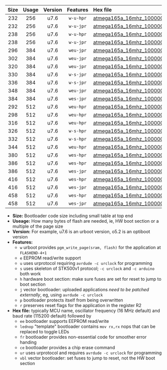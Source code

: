 |Size|Usage|Version|Features|Hex file|
|:-:|:-:|:-:|:-:|:--|
|232|256|u7.6|`w-u-hpr`|[atmega165a_16mhz_1000000bps_ur.hex](https://raw.githubusercontent.com/stefanrueger/urboot/main//atmega165a_16mhz_1000000bps_ur.hex)|
|232|256|u7.6|`w-u-jpr`|[atmega165a_16mhz_1000000bps_ur_vbl.hex](https://raw.githubusercontent.com/stefanrueger/urboot/main//atmega165a_16mhz_1000000bps_ur_vbl.hex)|
|238|256|u7.6|`w-u-hpr`|[atmega165a_16mhz_1000000bps_lednop_ur.hex](https://raw.githubusercontent.com/stefanrueger/urboot/main//atmega165a_16mhz_1000000bps_lednop_ur.hex)|
|238|256|u7.6|`w-u-jpr`|[atmega165a_16mhz_1000000bps_lednop_ur_vbl.hex](https://raw.githubusercontent.com/stefanrueger/urboot/main//atmega165a_16mhz_1000000bps_lednop_ur_vbl.hex)|
|296|384|u7.6|`weu-jpr`|[atmega165a_16mhz_1000000bps_ee_ur_vbl.hex](https://raw.githubusercontent.com/stefanrueger/urboot/main//atmega165a_16mhz_1000000bps_ee_ur_vbl.hex)|
|302|384|u7.6|`weu-jpr`|[atmega165a_16mhz_1000000bps_ee_lednop_ur_vbl.hex](https://raw.githubusercontent.com/stefanrueger/urboot/main//atmega165a_16mhz_1000000bps_ee_lednop_ur_vbl.hex)|
|320|384|u7.6|`weu-jpr`|[atmega165a_16mhz_1000000bps_ee_lednop_fr_ur_vbl.hex](https://raw.githubusercontent.com/stefanrueger/urboot/main//atmega165a_16mhz_1000000bps_ee_lednop_fr_ur_vbl.hex)|
|330|384|u7.6|`w-s-jpr`|[atmega165a_16mhz_1000000bps_vbl.hex](https://raw.githubusercontent.com/stefanrueger/urboot/main//atmega165a_16mhz_1000000bps_vbl.hex)|
|336|384|u7.6|`w-s-jpr`|[atmega165a_16mhz_1000000bps_lednop_vbl.hex](https://raw.githubusercontent.com/stefanrueger/urboot/main//atmega165a_16mhz_1000000bps_lednop_vbl.hex)|
|348|384|u7.6|`weu-jpr`|[atmega165a_16mhz_1000000bps_ee_lednop_fr_ce_ur_vbl.hex](https://raw.githubusercontent.com/stefanrueger/urboot/main//atmega165a_16mhz_1000000bps_ee_lednop_fr_ce_ur_vbl.hex)|
|384|384|u7.6|`wes-jpr`|[atmega165a_16mhz_1000000bps_ee_vbl.hex](https://raw.githubusercontent.com/stefanrueger/urboot/main//atmega165a_16mhz_1000000bps_ee_vbl.hex)|
|292|512|u7.6|`weu-hpr`|[atmega165a_16mhz_1000000bps_ee_ur.hex](https://raw.githubusercontent.com/stefanrueger/urboot/main//atmega165a_16mhz_1000000bps_ee_ur.hex)|
|298|512|u7.6|`weu-hpr`|[atmega165a_16mhz_1000000bps_ee_lednop_ur.hex](https://raw.githubusercontent.com/stefanrueger/urboot/main//atmega165a_16mhz_1000000bps_ee_lednop_ur.hex)|
|316|512|u7.6|`weu-hpr`|[atmega165a_16mhz_1000000bps_ee_lednop_fr_ur.hex](https://raw.githubusercontent.com/stefanrueger/urboot/main//atmega165a_16mhz_1000000bps_ee_lednop_fr_ur.hex)|
|326|512|u7.6|`w-s-hpr`|[atmega165a_16mhz_1000000bps.hex](https://raw.githubusercontent.com/stefanrueger/urboot/main//atmega165a_16mhz_1000000bps.hex)|
|332|512|u7.6|`w-s-hpr`|[atmega165a_16mhz_1000000bps_lednop.hex](https://raw.githubusercontent.com/stefanrueger/urboot/main//atmega165a_16mhz_1000000bps_lednop.hex)|
|344|512|u7.6|`weu-hpr`|[atmega165a_16mhz_1000000bps_ee_lednop_fr_ce_ur.hex](https://raw.githubusercontent.com/stefanrueger/urboot/main//atmega165a_16mhz_1000000bps_ee_lednop_fr_ce_ur.hex)|
|380|512|u7.6|`wes-hpr`|[atmega165a_16mhz_1000000bps_ee.hex](https://raw.githubusercontent.com/stefanrueger/urboot/main//atmega165a_16mhz_1000000bps_ee.hex)|
|386|512|u7.6|`wes-hpr`|[atmega165a_16mhz_1000000bps_ee_lednop.hex](https://raw.githubusercontent.com/stefanrueger/urboot/main//atmega165a_16mhz_1000000bps_ee_lednop.hex)|
|386|512|u7.6|`wes-jpr`|[atmega165a_16mhz_1000000bps_ee_lednop_vbl.hex](https://raw.githubusercontent.com/stefanrueger/urboot/main//atmega165a_16mhz_1000000bps_ee_lednop_vbl.hex)|
|416|512|u7.6|`wes-hpr`|[atmega165a_16mhz_1000000bps_ee_lednop_fr.hex](https://raw.githubusercontent.com/stefanrueger/urboot/main//atmega165a_16mhz_1000000bps_ee_lednop_fr.hex)|
|416|512|u7.6|`wes-jpr`|[atmega165a_16mhz_1000000bps_ee_lednop_fr_vbl.hex](https://raw.githubusercontent.com/stefanrueger/urboot/main//atmega165a_16mhz_1000000bps_ee_lednop_fr_vbl.hex)|
|458|512|u7.6|`wes-hpr`|[atmega165a_16mhz_1000000bps_ee_lednop_fr_ce.hex](https://raw.githubusercontent.com/stefanrueger/urboot/main//atmega165a_16mhz_1000000bps_ee_lednop_fr_ce.hex)|
|458|512|u7.6|`wes-jpr`|[atmega165a_16mhz_1000000bps_ee_lednop_fr_ce_vbl.hex](https://raw.githubusercontent.com/stefanrueger/urboot/main//atmega165a_16mhz_1000000bps_ee_lednop_fr_ce_vbl.hex)|

- **Size:** Bootloader code size including small table at top end
- **Useage:** How many bytes of flash are needed, ie, HW boot section or a multiple of the page size
- **Version:** For example, u7.6 is an urboot version, o5.2 is an optiboot version
- **Features:**
  + `w` urboot provides `pgm_write_page(sram, flash)` for the application at `FLASHEND-4+1`
  + `e` EEPROM read/write support
  + `u` uses urprotocol requiring `avrdude -c urclock` for programming
  + `s` uses skeleton of STK500v1 protocol; `-c urclock` and `-c arduino` both work
  + `h` hardware boot section: make sure fuses are set for reset to jump to boot section
  + `j` vector bootloader: uploaded applications *need to be patched externally*, eg, using `avrdude -c urclock`
  + `p` bootloader protects itself from being overwritten
  + `r` preserves reset flags for the application in the register R2
- **Hex file:** typically MCU name, oscillator frequency (16 MHz default) and baud rate (115200 default) followed by
  + `ee` bootloader supports EEPROM read/write
  + `lednop` "template" bootloader contains `mov rx,rx` nops that can be replaced to toggle LEDs
  + `fr` bootloader provides non-essential code for smoother error handing
  + `ce` bootloader provides a chip erase command
  + `ur` uses urprotocol and requires `avrdude -c urclock` for programming
  + `vbl` vector bootloader: set fuses to jump to reset, not the HW boot section
